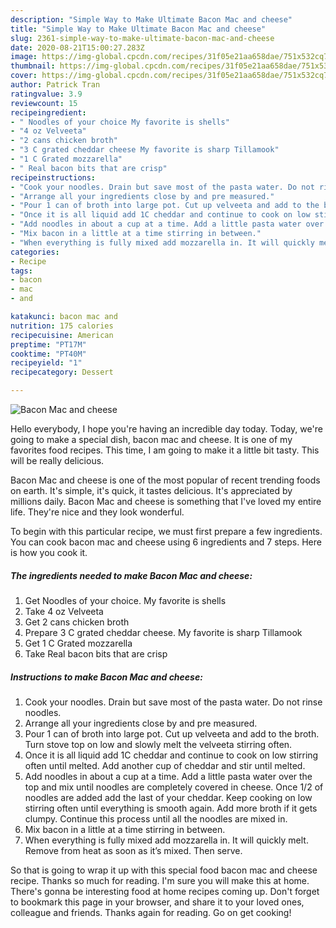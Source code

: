 ```yaml
---
description: "Simple Way to Make Ultimate Bacon Mac and cheese"
title: "Simple Way to Make Ultimate Bacon Mac and cheese"
slug: 2361-simple-way-to-make-ultimate-bacon-mac-and-cheese
date: 2020-08-21T15:00:27.283Z
image: https://img-global.cpcdn.com/recipes/31f05e21aa658dae/751x532cq70/bacon-mac-and-cheese-recipe-main-photo.jpg
thumbnail: https://img-global.cpcdn.com/recipes/31f05e21aa658dae/751x532cq70/bacon-mac-and-cheese-recipe-main-photo.jpg
cover: https://img-global.cpcdn.com/recipes/31f05e21aa658dae/751x532cq70/bacon-mac-and-cheese-recipe-main-photo.jpg
author: Patrick Tran
ratingvalue: 3.9
reviewcount: 15
recipeingredient:
- " Noodles of your choice My favorite is shells"
- "4 oz Velveeta"
- "2 cans chicken broth"
- "3 C grated cheddar cheese My favorite is sharp Tillamook"
- "1 C Grated mozzarella"
- " Real bacon bits that are crisp"
recipeinstructions:
- "Cook your noodles. Drain but save most of the pasta water. Do not rinse noodles."
- "Arrange all your ingredients close by and pre measured."
- "Pour 1 can of broth into large pot. Cut up velveeta and add to the broth. Turn stove top on low and slowly melt the velveeta stirring often."
- "Once it is all liquid add 1C cheddar and continue to cook on low stirring often until melted. Add another cup of cheddar and stir until melted."
- "Add noodles in about a cup at a time. Add a little pasta water over the top and mix until noodles are completely covered in cheese. Once 1/2 of noodles are added add the last of your cheddar. Keep cooking on low stirring often until everything is smooth again. Add more broth if it gets clumpy. Continue this process until all the noodles are mixed in."
- "Mix bacon in a little at a time stirring in between."
- "When everything is fully mixed add mozzarella in. It will quickly melt. Remove from heat as soon as it’s mixed. Then serve."
categories:
- Recipe
tags:
- bacon
- mac
- and

katakunci: bacon mac and 
nutrition: 175 calories
recipecuisine: American
preptime: "PT17M"
cooktime: "PT40M"
recipeyield: "1"
recipecategory: Dessert

---
```



![Bacon Mac and cheese](https://img-global.cpcdn.com/recipes/31f05e21aa658dae/751x532cq70/bacon-mac-and-cheese-recipe-main-photo.jpg)

Hello everybody, I hope you're having an incredible day today. Today, we're going to make a special dish, bacon mac and cheese. It is one of my favorites food recipes. This time, I am going to make it a little bit tasty. This will be really delicious.

Bacon Mac and cheese is one of the most popular of recent trending foods on earth. It's simple, it's quick, it tastes delicious. It's appreciated by millions daily. Bacon Mac and cheese is something that I've loved my entire life. They're nice and they look wonderful.




To begin with this particular recipe, we must first prepare a few ingredients. You can cook bacon mac and cheese using 6 ingredients and 7 steps. Here is how you cook it.

<!--inarticleads1-->

##### The ingredients needed to make Bacon Mac and cheese:

1. Get  Noodles of your choice. My favorite is shells
1. Take 4 oz Velveeta
1. Get 2 cans chicken broth
1. Prepare 3 C grated cheddar cheese. My favorite is sharp Tillamook
1. Get 1 C Grated mozzarella
1. Take  Real bacon bits that are crisp




<!--inarticleads2-->

##### Instructions to make Bacon Mac and cheese:

1. Cook your noodles. Drain but save most of the pasta water. Do not rinse noodles.
1. Arrange all your ingredients close by and pre measured.
1. Pour 1 can of broth into large pot. Cut up velveeta and add to the broth. Turn stove top on low and slowly melt the velveeta stirring often.
1. Once it is all liquid add 1C cheddar and continue to cook on low stirring often until melted. Add another cup of cheddar and stir until melted.
1. Add noodles in about a cup at a time. Add a little pasta water over the top and mix until noodles are completely covered in cheese. Once 1/2 of noodles are added add the last of your cheddar. Keep cooking on low stirring often until everything is smooth again. Add more broth if it gets clumpy. Continue this process until all the noodles are mixed in.
1. Mix bacon in a little at a time stirring in between.
1. When everything is fully mixed add mozzarella in. It will quickly melt. Remove from heat as soon as it’s mixed. Then serve.




So that is going to wrap it up with this special food bacon mac and cheese recipe. Thanks so much for reading. I'm sure you will make this at home. There's gonna be interesting food at home recipes coming up. Don't forget to bookmark this page in your browser, and share it to your loved ones, colleague and friends. Thanks again for reading. Go on get cooking!
